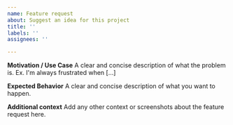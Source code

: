 ```yaml
---
name: Feature request
about: Suggest an idea for this project
title: ''
labels: ''
assignees: ''

---
```


**Motivation / Use Case**
A clear and concise description of what the problem is. Ex. I'm always frustrated when [...]

**Expected Behavior**
A clear and concise description of what you want to happen.

**Additional context**
Add any other context or screenshots about the feature request here.
